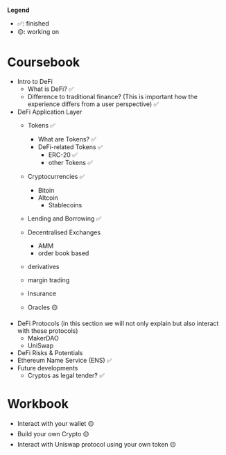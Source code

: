 **Legend**    
- ✅: finished   
- 🟡: working on  


# Coursebook
- Intro to DeFi
    - What is DeFi? ✅
    - Difference to traditional finance? (This is important how the experience differs from a user perspective) ✅
- DeFi  Application Layer
    - Tokens ✅
        - What are Tokens? ✅
        - DeFi-related Tokens ✅
            - ERC-20 ✅
            - other Tokens ✅
    - Cryptocurrencies ✅
        - Bitoin
        - Altcoin
            - Stablecoins
        
    - Lending and Borrowing ✅
    - Decentralised Exchanges
        - AMM
        - order book based
    - derivatives
    - margin trading
    - Insurance
    - Oracles 🟡
- DeFi Protocols (in this section we will not only explain but also interact with these protocols)
    - MakerDAO
    - UniSwap
- DeFi Risks & Potentials
- Ethereum Name Service (ENS) ✅
- Future developments
    - Cryptos as legal tender? ✅

# Workbook
- Interact with your wallet 🟡 
- Build your own Crypto 🟡 
- Interact with Uniswap protocol using your own token 🟡 